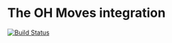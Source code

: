 # The OH Moves integration

[![Build Status](https://travis-ci.org/OpenHumans/oh-moves-source.svg?branch=master)](https://travis-ci.org/OpenHumans/oh-moves-soure)
